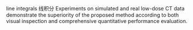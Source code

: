 line integrals 线积分
Experiments on simulated and real low-dose CT data demonstrate the superiority of the proposed method according to both visual inspection
and comprehensive quantitative performance evaluation.

